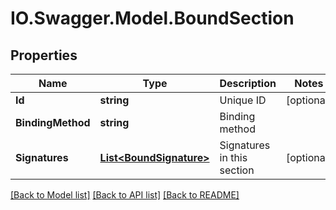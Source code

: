 # IO.Swagger.Model.BoundSection
## Properties

Name | Type | Description | Notes
------------ | ------------- | ------------- | -------------
**Id** | **string** | Unique ID | [optional] 
**BindingMethod** | **string** | Binding method | 
**Signatures** | [**List&lt;BoundSignature&gt;**](BoundSignature.md) | Signatures in this section | [optional] 

[[Back to Model list]](../README.md#documentation-for-models) [[Back to API list]](../README.md#documentation-for-api-endpoints) [[Back to README]](../README.md)

